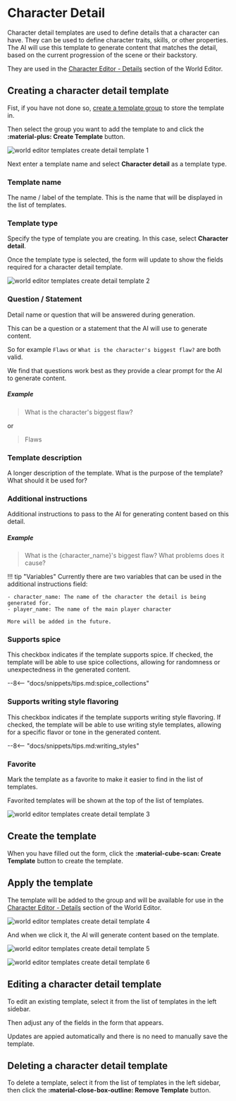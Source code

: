 # Character Detail

Character detail templates are used to define details that a character can have. They can be used to define character traits, skills, or other properties. The AI will use this template to generate content that matches the detail, based on the current progression of the scene or their backstory.

They are used in the [Character Editor - Details](/user-guide/world-editor/characters/details) section of the World Editor.

## Creating a character detail template

Fist, if you have not done so, [create a template group](/user-guide/world-editor/templates/groups) to store the template in.

Then select the group you want to add the template to and click the **:material-plus: Create Template** button.

![world editor templates create detail template 1](/talemate/img/0.26.0/world-editor-templates-create-attribute-template-1.png)


Next enter a template name and select **Character detail** as a template type.

### Template name

The name / label of the template. This is the name that will be displayed in the list of templates.

### Template type

Specify the type of template you are creating. In this case, select **Character detail**.

Once the template type is selected, the form will update to show the fields required for a character detail template.

![world editor templates create detail template 2](/talemate/img/0.26.0/world-editor-templates-create-detail-template-2.png)

### Question / Statement

Detail name or question that will be answered during generation.

This can be a question or a statement that the AI will use to generate content.

So for example `Flaws` or `What is the character's biggest flaw?` are both valid. 

We find that questions work best as they provide a clear prompt for the AI to generate content.

##### Example

> What is the character's biggest flaw?

or 

> Flaws

### Template description

A longer description of the template. What is the purpose of the template? What should it be used for?

### Additional instructions

Additional instructions to pass to the AI for generating content based on this detail.

##### Example

> What is the {character_name}'s biggest flaw? What problems does it cause? 

!!! tip "Variables"
    Currently there are two variables that can be used in the additional instructions field:

    - character_name: The name of the character the detail is being generated for.
    - player_name: The name of the main player character

    More will be added in the future.

### Supports spice

This checkbox indicates if the template supports spice. If checked, the template will be able to use spice collections, allowing for randomness or unexpectedness in the generated content.

--8<-- "docs/snippets/tips.md:spice_collections"

### Supports writing style flavoring

This checkbox indicates if the template supports writing style flavoring. If checked, the template will be able to use writing style templates, allowing for a specific flavor or tone in the generated content.

--8<-- "docs/snippets/tips.md:writing_styles"

### Favorite

Mark the template as a favorite to make it easier to find in the list of templates.

Favorited templates will be shown at the top of the list of templates.

![world editor templates create detail template 3](/talemate/img/0.26.0/world-editor-templates-create-detail-template-3.png)

## Create the template

When you have filled out the form, click the **:material-cube-scan: Create Template** button to create the template.

## Apply the template

The template will be added to the group and will be available for use in the [Character Editor - Details](/user-guide/world-editor/characters/details) section of the World Editor.

![world editor templates create detail template 4](/talemate/img/0.26.0/world-editor-templates-create-detail-template-4.png)

And when we click it, the AI will generate content based on the template.

![world editor templates create detail template 5](/talemate/img/0.26.0/world-editor-templates-create-detail-template-5.png)

![world editor templates create detail template 6](/talemate/img/0.26.0/world-editor-templates-create-detail-template-6.png)

## Editing a character detail template

To edit an existing template, select it from the list of templates in the left sidebar.

Then adjust any of the fields in the form that appears.

Updates are appied automatically and there is no need to manually save the template.

## Deleting a character detail template

To delete a template, select it from the list of templates in the left sidebar, then click the **:material-close-box-outline: Remove Template** button.